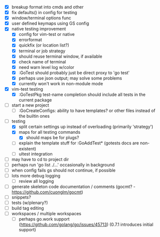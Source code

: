 - [x] breakup format into cmds and other
- [x] fix defaults() in config for testing
- [x] window/terminal options func
- [x] user defined keymaps using GS config
- [x] native testing improvement
  - [x] config for vim-test or native
  - [x] errorformat
  - [x] quickfix (or location list?)
  - [x] terminal or job strategy
  - [x] should reuse terminal window, if available
  - [x] check name of terminal
  - [x] need warn level log w/color
  - [x] :GoTest should probably just be direct proxy to 'go test'
  - [x] perhaps use json output; may solve some problems
  - [x] currently won't work in non-module mode
- [x] vim-test testing
  - [x] :GoTestPkg test-name completion should include all tests in the current package
- [ ] start a new project
  - [ ] :GoCreateConfigs: ability to have templates? or other files instead of the builtin ones
- [ ] testing
  - [x] split certain settings up instead of overloading (primarily 'strategy')
  - [x] maps for all testing commands
    - [x] should maps be for plugs?
  - [ ] explain the template stuff for :GoAddTest\* (gotests docs are non-existent)
  - [ ] ultest integration
- [ ] may have to cd to project dir
- [ ] perhaps run 'go list ./...' occasionally in background
- [ ] when config fails gs should not continue, if possible
- [ ] lots more debug logging
  - [ ] review all logging
- [ ] generate skeleton code documentation / comments (gocmt? - https://github.com/cuonglm/gocmt)
- [ ] snippets?
- [ ] tests (w/plenary?)
- [ ] build tag editing
- [ ] workspaces / multiple workspaces
  - [ ] perhaps go.work support (https://github.com/golang/go/issues/45713) (0.7.1 introduces initial support)
